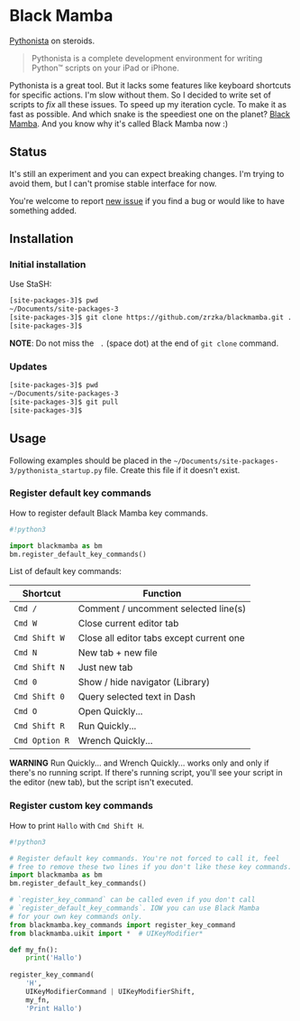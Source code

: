 # Black Mamba

[Pythonista](http://omz-software.com/pythonista/) on steroids.

> Pythonista is a complete development environment for writing Python™
> scripts on your iPad or iPhone.

Pythonista is a great tool. But it lacks some features like keyboard shortcuts
for specific actions. I'm slow without them. So I decided to write set of
scripts to _fix_ all these issues. To speed up my iteration cycle. To make
it as fast as possible. And which snake is the speediest one on the planet?
[Black Mamba](https://en.wikipedia.org/wiki/Black_mamba). And you know
why it's called Black Mamba now :)

## Status

It's still an experiment and you can expect breaking changes. I'm trying
to avoid them, but I can't promise stable interface for now.

You're welcome to report [new issue](https://github.com/zrzka/blackmamba/issues/new)
if you find a bug or would like to have something added.

## Installation

### Initial installation

Use StaSH:

```sh
[site-packages-3]$ pwd
~/Documents/site-packages-3
[site-packages-3]$ git clone https://github.com/zrzka/blackmamba.git .
[site-packages-3]$
```

**NOTE**: Do not miss the ` .` (space dot) at the end of `git clone` command.

### Updates

```sh
[site-packages-3]$ pwd
~/Documents/site-packages-3
[site-packages-3]$ git pull
[site-packages-3]$ 
```

## Usage

Following examples should be placed in the `~/Documents/site-packages-3/pythonista_startup.py`
file. Create this file if it doesn't exist.

### Register default key commands

How to register default Black Mamba key commands.

```python
#!python3

import blackmamba as bm
bm.register_default_key_commands()
```

List of default key commands:

| Shortcut       | Function                                        |
|----------------|-------------------------------------------------|
| `Cmd /`        | Comment / uncomment selected line(s)            |
| `Cmd W`        | Close current editor tab                        |
| `Cmd Shift W`  | Close all editor tabs except current one        |
| `Cmd N`        | New tab + new file                              |
| `Cmd Shift N`  | Just new tab                                    |
| `Cmd 0`        | Show / hide navigator (Library)                 |
| `Cmd Shift 0`  | Query selected text in Dash                     |
| `Cmd O`        | Open Quickly...                                 |
| `Cmd Shift R`  | Run Quickly...                                  |
| `Cmd Option R` | Wrench Quickly...                               |

**WARNING** Run Quickly... and Wrench Quickly... works only and only
if there's no running script. If there's running script, you'll see
your script in the editor (new tab), but the script isn't executed.

### Register custom key commands

How to print `Hallo` with `Cmd Shift H`.

```python
#!python3

# Register default key commands. You're not forced to call it, feel
# free to remove these two lines if you don't like these key commands.
import blackmamba as bm
bm.register_default_key_commands()

# `register_key_command` can be called even if you don't call
# `register_default_key_commands`. IOW you can use Black Mamba
# for your own key commands only.
from blackmamba.key_commands import register_key_command
from blackmamba.uikit import *  # UIKeyModifier*

def my_fn():
    print('Hallo')
    
register_key_command(
    'H',
    UIKeyModifierCommand | UIKeyModifierShift,
    my_fn,
    'Print Hallo')
```

